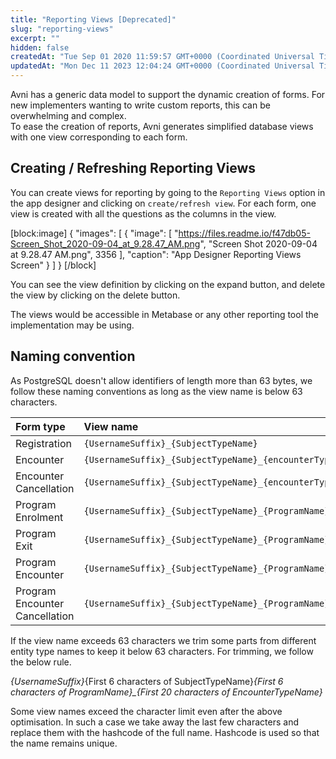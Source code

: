 ```yaml
---
title: "Reporting Views [Deprecated]"
slug: "reporting-views"
excerpt: ""
hidden: false
createdAt: "Tue Sep 01 2020 11:59:57 GMT+0000 (Coordinated Universal Time)"
updatedAt: "Mon Dec 11 2023 12:04:24 GMT+0000 (Coordinated Universal Time)"
---
```

Avni has a generic data model to support the dynamic creation of forms. For new implementers wanting to write custom reports, this can be overwhelming and complex.  
To ease the creation of reports, Avni generates simplified database views with one view corresponding to each form.

## Creating / Refreshing Reporting Views

You can create views for reporting by going to the `Reporting Views` option in the app designer and clicking on `create/refresh view`. For each form, one view is created with all the questions as the columns in the view. 

[block:image]
{
  "images": [
    {
      "image": [
        "https://files.readme.io/f47db05-Screen_Shot_2020-09-04_at_9.28.47_AM.png",
        "Screen Shot 2020-09-04 at 9.28.47 AM.png",
        3356
      ],
      "caption": "App Designer Reporting Views Screen"
    }
  ]
}
[/block]


You can see the view definition by clicking on the expand button, and delete the view by clicking on the delete button.

The views would be accessible in Metabase or any other reporting tool the implementation may be using.

## Naming convention

As PostgreSQL doesn't allow identifiers of length more than 63 bytes, we follow these naming conventions as long as the view name is below 63 characters.

| Form type                      | View name                                                                     |
| :----------------------------- | :---------------------------------------------------------------------------- |
| Registration                   | `{UsernameSuffix}_{SubjectTypeName}`                                          |
| Encounter                      | `{UsernameSuffix}_{SubjectTypeName}_{encounterTypeName}`                      |
| Encounter Cancellation         | `{UsernameSuffix}_{SubjectTypeName}_{encounterTypeName}_cancel`               |
| Program Enrolment              | `{UsernameSuffix}_{SubjectTypeName}_{ProgramName}`                            |
| Program Exit                   | `{UsernameSuffix}_{SubjectTypeName}_{ProgramName}_exit`                       |
| Program Encounter              | `{UsernameSuffix}_{SubjectTypeName}_{ProgramName}_{EncounterTypeName}`        |
| Program Encounter Cancellation | `{UsernameSuffix}_{SubjectTypeName}_{ProgramName}_{EncounterTypeName}_cancel` |

If the view name exceeds 63 characters we trim some parts from different entity type names to keep it below 63 characters. For trimming, we follow the below rule.

_{UsernameSuffix}_{First 6 characters of SubjectTypeName}_{First 6 characters of ProgramName}\_{First 20 characters of EncounterTypeName}_

Some view names exceed the character limit even after the above optimisation. In such a case we take away the last few characters and replace them with the hashcode of the full name. Hashcode is used so that the name remains unique.
